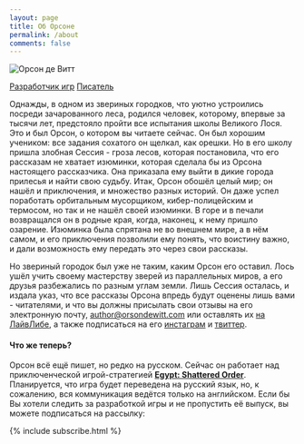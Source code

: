 ```yaml
---
layout: page
title: Об Орсоне
permalink: /about
comments: false
---
```


<div class="row justify-content-center">
<div class="col-md-4 col-lg-3 pt-2">
<div class="sticky-top sticky-top-80 text-sm-right text-center">
<p class="text-center text-md-right"><img class="shadow" src="{{site.baseurl}}/assets/images/orson.jpg" alt="Орсон де Витт" /></p>
<p class="text-center text-xl-right"><a target="_blank" href="https://egypt.orcinusgames.com/" class="btn btn-danger mb-1">Разработчик игр</a> <a href="/" class="btn btn-warning mb-1">Писатель</a></p>
</div>
</div>
<div class="col-md-8 col-lg-6 pr-5">
<p>Однажды, в одном из звериных городков, что уютно устроились посреди зачарованного леса, родился человек, которому, впервые за тысячи лет, предстояло пройти все испытания школы Великого Лося. Это и был Орсон, о котором вы читаете сейчас. Он был хорошим учеником: все задания сохатого он щелкал, как орешки. Но в его школу пришла злобная Сессия - гроза лесов, которая постановила, что его рассказам не хватает изюминки, которая сделала бы из Орсона настоящего рассказчика. Она приказала ему выйти в дикие города прилесья и найти свою судьбу. Итак, Орсон обошёл целый мир; он нашёл и приключения, и множество разных историй. Он даже успел поработать орбитальным мусорщиком, кибер-полицейским и термосом, но так и не нашёл своей изюминки. В горе и в печали возвращался он в родные края, когда, наконец, к нему пришло озарение. Изюминка была спрятана не во внешнем мире, а в нём самом, и его приключения позволили ему понять, что воистину важно, и дали возможность ему передать это через свои рассказы.
</p><p>
Но звериный городок был уже не таким, каким Орсон его оставил. Лось ушёл учить своему мастерству зверей из параллельных миров, а его друзья разбежались по разным углам земли. Лишь Сессия осталась, и издала указ, что все рассказы Орсона впредь будут оценены лишь вами - читателями, и что вы должны присылать свои отзывы на его электронную почту, <a href="mailto:author@orsondewitt.com">author@orsondewitt.com</a> или оставлять их <a href="https://www.livelib.ru/author/853350-orson-de-vitt" target="_blank" alt="LiveLib" title="Лайвлиб">на ЛайвЛибе</a>, а также подписаться на его <a href="http://instagram.com/OrsonDeWitt" target="_blank" alt="Instagram" title="Подписаться на Instagram">инстаграм</a> и
<a href="http://twitter.com/intent/follow?source=followbutton&var.." target="_blank" alt="Twitter" title="Twitter">твиттер</a>.
</p>

<h4>Что же теперь?</h4>
<p>Орсон всё ещё пишет, но редко на русском. Сейчас он работает над приключенческой игрой-стратегией <strong><a target="_blank" href="https://egypt.orcinusgames.com/" title="посетить веб-сайт">Egypt: Shattered Order</a></strong>. Планируется, что игра будет переведена на русский язык, но, к сожалению, вся коммуникация ведётся только на английском. Если бы Вы хотели следить за разработкой игры и не пропустить её выпуск, вы можете подписаться на рассылку:</p>
{% include subscribe.html %} 
